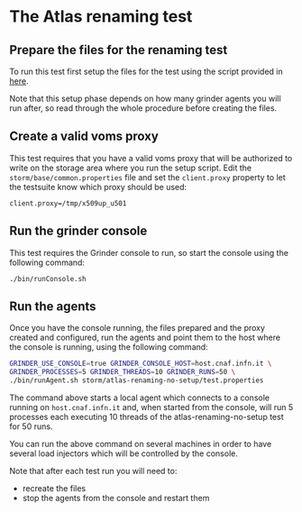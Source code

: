# The Atlas renaming test

## Prepare the files for the renaming test

To run this test first setup the files for the test
using the script provided in [here][setup-script].

Note that this setup phase depends on how many grinder
agents you will run after, so read through the whole
procedure before creating the files.

## Create a valid voms proxy 

This test requires that you have a valid voms proxy
that will be authorized to write on the storage area
where you run the setup script. Edit the 
`storm/base/common.properties` file and set the 
`client.proxy` property to let the testsuite
know which proxy should be used:

```properties
client.proxy=/tmp/x509up_u501
```

## Run the grinder console

This test requires the Grinder console to run, so start
the console using the following command:

    ./bin/runConsole.sh

## Run the agents

Once you have the console running, the files prepared and
the proxy created and configured, run the agents and point
them to the host where the console is running, using the
following command:

```bash
GRINDER_USE_CONSOLE=true GRINDER_CONSOLE_HOST=host.cnaf.infn.it \
GRINDER_PROCESSES=5 GRINDER_THREADS=10 GRINDER_RUNS=50 \
./bin/runAgent.sh storm/atlas-renaming-no-setup/test.properties
```

The command above starts a local agent which connects to a 
console running on `host.cnaf.infn.it` and, when started from
the console, will run 5 processes each executing 10 threads 
of the atlas-renaming-no-setup test for 50 runs.

You can run the above command on several machines in order
to have several load injectors which will be controlled 
by the console.

Note that after each test run you will need to:

- recreate the files 
- stop the agents from the console and restart them

[setup-script]: https://gist.github.com/andreaceccanti/bb7a3c3f58577724be4b

